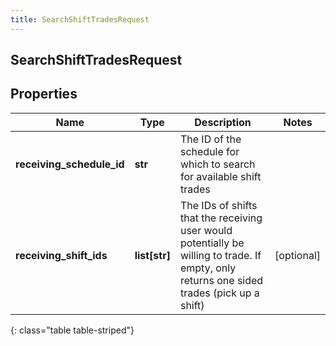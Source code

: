 ```yaml
---
title: SearchShiftTradesRequest
---
```

## SearchShiftTradesRequest

## Properties

|Name | Type | Description | Notes|
|------------ | ------------- | ------------- | -------------|
| **receiving_schedule_id** | **str** | The ID of the schedule for which to search for available shift trades | |
| **receiving_shift_ids** | **list[str]** | The IDs of shifts that the receiving user would potentially be willing to trade. If empty, only returns one sided trades (pick up a shift) | [optional] |
{: class="table table-striped"}


